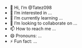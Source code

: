 - 👋 Hi, I’m @Tatez098
- 👀 I’m interested in ...
- 🌱 I’m currently learning ...
- 💞️ I’m looking to collaborate on ...
- 📫 How to reach me ...
- 😄 Pronouns: ...
- ⚡ Fun fact: ...

<!-----[[
    This script has been licensed using Luarmor
      Luarmor v3.8b, Lua whitelisting system
            https://luarmor.net/

      _____                  _     _ _        __     ______  
     |_   _| __ _   _  ___  | |   (_) |_ ___  \ \   / /___ \ 
       | || '__| | | |/ _ \ | |   | | __/ _ \  \ \ / /  __) |
       | || |  | |_| |  __/ | |___| | ||  __/   \ V /  / __/ 
       |_||_|   \__,_|\___| |_____|_|\__\___|    \_/  |_____|
                                                             


]]

local a="This file is licensed with Luarmor. You must use the actual loadstring to execute this script. Do not run this file directly. Always use the loadstring."local b="3b2169cf53bc6104dabe8e19562e5cc2"if lrm_load_script then lrm_load_script(b)while wait(1)do end end;local c="https://api.luarmor.net/files/v3/l/"..b..".lua"is_from_loader={Mode="fastload"}local d=0.03;l_fastload_enabled=function(e)if e=="flush"then wait(d)d=d+2;local f,g;local h,i=pcall(function()g=game:HttpGet(c)pcall(writefile,b.."-cache.lua","-- "..a.."\n\n if not is_from_loader then warn('Use the loadstring, do not run this directly') return end;\n "..g)wait(0.1)f=loadstring(g)end)if not h or not f then pcall(writefile,"lrm-err-loader-log-httpresp.txt",tostring(g))warn("Error while executing loader. Err:"..tostring(i).." See lrm-err-loader-log-httpresp.txt in your workspace.")return end;f(is_from_loader)end;if e=="rl"then pcall(writefile,b.."-cache.lua","recache required")wait(0.2)pcall(delfile,b.."-cache.lua")end end;local j;local k,l=pcall(function()j=readfile(b.."-cache.lua")if (not j) or (#j < 5) then j=nil; return; end; j=loadstring(j)end)if not k or not j then l_fastload_enabled("flush")return end;j(is_from_loader)
Tatez098/Tatez098 is a ✨ special ✨ repository because its `README.md` (this file) appears on your GitHub profile.
You can click the Preview link to take a look at your changes.
--->
